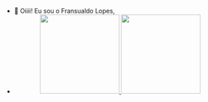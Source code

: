 - 👋 Oiiii! Eu sou o Fransualdo Lopes, 
- <div align="center">
  <a href="https://github.com/Fransualdo-Lopes ">
  <img height="180em" src="https://github-readme-stats.vercel.app/api?username=Fransualdo-Lopes&show_icons=true&theme=radical&include_all_commits=true&count_private=true"/>
  <img height="180em" src="https://github-readme-stats.vercel.app/api/top-langs/?username=Fransualdo-Lopes&layout=compact&langs_count=7&theme=radical"/>
</div>

